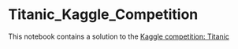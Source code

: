 # Titanic_Kaggle_Competition
This notebook contains a solution to the [Kaggle competition: Titanic](https://www.kaggle.com/c/titanic)
